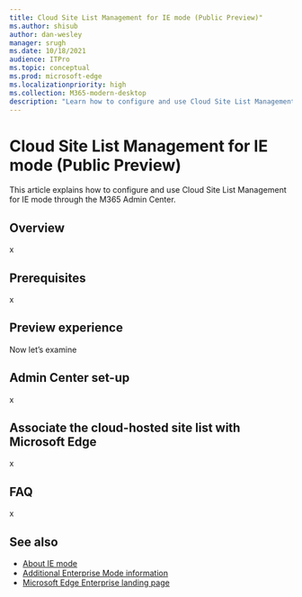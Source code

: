 ```yaml
---
title: Cloud Site List Management for IE mode (Public Preview)"
ms.author: shisub
author: dan-wesley
manager: srugh
ms.date: 10/18/2021
audience: ITPro
ms.topic: conceptual
ms.prod: microsoft-edge
ms.localizationpriority: high
ms.collection: M365-modern-desktop
description: "Learn how to configure and use Cloud Site List Management for IE mode using the M365 Admin Center."
---
```


# Cloud Site List Management for IE mode (Public Preview) 

This article explains how to configure and use Cloud Site List Management for IE mode through the M365 Admin Center.

## Overview

x

## Prerequisites

x

## Preview experience

Now let’s examine

## Admin Center set-up

x

## Associate the cloud-hosted site list with Microsoft Edge

x

## FAQ

x

## See also

- [About IE mode](./edge-ie-mode.md)
- [Additional Enterprise Mode information](/internet-explorer/ie11-deploy-guide/enterprise-mode-overview-for-ie11)
- [Microsoft Edge Enterprise landing page](https://aka.ms/EdgeEnterprise)